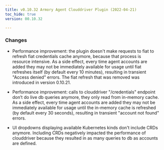 ```yaml
---
title: v0.10.32 Armory Agent Clouddriver Plugin (2022-04-21)
toc_hide: true
version: 00.10.32

---
```


### Changes

* Performance improvement: the plugin doesn't make requests to fiat to refresh fiat credentials cache anymore, because that process is resource intensive. As a side effect, every time agent accounts are added they may not be immediately available for usage until fiat refreshes itself (by default every 10 minutes), resulting in transient "Access denied" errors. The fiat refresh that was removed was introduced in version 0.10.21.

* Performance improvement: calls to clouddriver "/credentials" endpoint don’t do live db queries anymore, they only read from in-memory cache. As a side effect, every time agent accounts are added they may not be immediately available for usage until the in-memory cache is refreshed (by default every 30 seconds), resulting in transient "account not found" errors.

* UI dropdowns displaying available Kubernetes kinds don't include CRDs anymore. Including CRDs negatively impacted the performance of clouddriver because they resulted in as many queries to db as accounts are defined.


